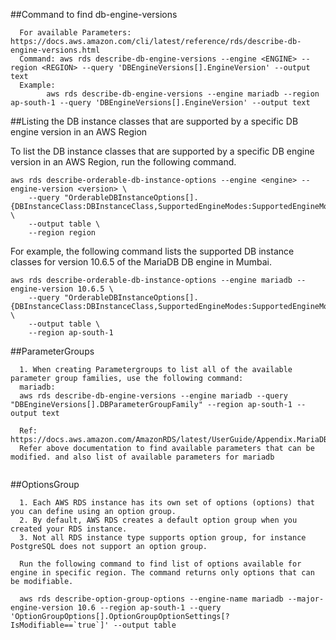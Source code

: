 ##Command to find db-engine-versions
```
  For available Parameters: https://docs.aws.amazon.com/cli/latest/reference/rds/describe-db-engine-versions.html
  Command: aws rds describe-db-engine-versions --engine <ENGINE> --region <REGION> --query 'DBEngineVersions[].EngineVersion' --output text
  Example:
        aws rds describe-db-engine-versions --engine mariadb --region ap-south-1 --query 'DBEngineVersions[].EngineVersion' --output text
```

##Listing the DB instance classes that are supported by a specific DB engine version in an AWS Region

To list the DB instance classes that are supported by a specific DB engine version in an AWS Region, run the following command.

```
aws rds describe-orderable-db-instance-options --engine <engine> --engine-version <version> \
    --query "OrderableDBInstanceOptions[].{DBInstanceClass:DBInstanceClass,SupportedEngineModes:SupportedEngineModes[0]}" \
    --output table \
    --region region
```

For example, the following command lists the supported DB instance classes for version 10.6.5 of the MariaDB DB engine in Mumbai.

```
aws rds describe-orderable-db-instance-options --engine mariadb --engine-version 10.6.5 \
    --query "OrderableDBInstanceOptions[].{DBInstanceClass:DBInstanceClass,SupportedEngineModes:SupportedEngineModes[0]}" \
    --output table \
    --region ap-south-1
```

##ParameterGroups
```
  1. When creating Parametergroups to list all of the available parameter group families, use the following command:
  mariadb:
  aws rds describe-db-engine-versions --engine mariadb --query "DBEngineVersions[].DBParameterGroupFamily" --region ap-south-1 --output text 
  
  Ref: https://docs.aws.amazon.com/AmazonRDS/latest/UserGuide/Appendix.MariaDB.Parameters.html
  Refer above documentation to find available parameters that can be modified. and also list of available parameters for mariadb
  
```

##OptionsGroup
```
  1. Each AWS RDS instance has its own set of options (options) that you can define using an option group.
  2. By default, AWS RDS creates a default option group when you created your RDS instance.
  3. Not all RDS instance type supports option group, for instance PostgreSQL does not support an option group.
  
  Run the following command to find list of options available for engine in specific region. The command returns only options that can be modifiable.
  
  aws rds describe-option-group-options --engine-name mariadb --major-engine-version 10.6 --region ap-south-1 --query 'OptionGroupOptions[].OptionGroupOptionSettings[?IsModifiable==`true`]' --output table
```
